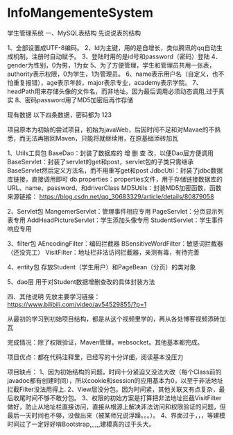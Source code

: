 # InfoMangementeSystem
学生管理系统
一、MySQL表结构
先说说表的结构

1、全部设置成UTF-8编码。
2、Id为主键，用的是自增长，类似腾讯的qq自动生成机制，注册时自动赋予。
3、登陆时用的是id号和password（密码）登陆
4、gender为性别，0为男，1为女
5、为了方便管理，学生和管理员共用一张表，authority表示权限，0为学生，1为管理员。
6、name表示用户名（自定义，也不怕重复报错），age表示年龄，major表示专业，academy表示学院。
7、headPath用来存储头像的文件名，而非地址。因为最后调用必须动态调用,过于真实
8、密码password用了MD5加密后再作存储

现有数据
以下四条数据，密码都为 123

项目原本为初始的尝试项目，初始为javaWeb，后因时间不足和对Mavae的不熟悉，而无法再搬回Maven，只能将就继续用，在原基础添砖加瓦

1、Utils工具包
BaseDao：封装了数据库的 增 删 查 改，以便Dao层方便调用
BaseServlet：封装了servlet的get和post，servlet包的子类只需继承BaseServlet然后定义方法名，而不用重写get和post
JdbcUtil：封装了jdbc数据库链接，直接调用即可
db.properties：properties文件，用于存储链接数据库的URL、name、password、和driverClass
MD5Utils：封装MD5加密函数，函数来源链接：
https://blog.csdn.net/qq_30683329/article/details/80879058

2、Servlet包
MangemerServlet：管理事件相应专用
PageServlet：分页显示列表专用
AddHeadPictureServlet：学生添加头像专用
StudentServlet：学生事件响应专用

3、filter包
AEncodingFilter：编码拦截器
BSensitiveWordFilter：敏感词拦截器（还没完工）
VisitFilter：地址栏非法访问拦截器，亲测有毒，有待完善

4、entity包
存放Student（学生用户）和PageBean（分页）的类对象

5、dao层
用于对Student数据增删查改的具体封装方法

四、其他说明
先放主要学习链接：https://www.bilibili.com/video/av54529855/?p=1

从最初的学习到初始项目结构，都是从这个视频里学的，再从各处博客视频添砖加瓦

完成情况：除了权限验证，Maven管理，websocket。其他基本都完成。

项目优点：都在代码注释里，已经写的十分详细，阅读基本没压力

项目缺点：
1、因为初始结构的问题，时间十分紧迫又没法大改（每个Class前的javadoc都有创建时间），所以cookie和session的应用基本为0，以至于非法地址拦截Filter没法用得上.
2、View层没分包。因为时间紧，其他关联又有点复杂，最后收尾时间不够不敢分包。
3、权限的初始方案是打算把非法地址拦截VisitFilter做好，防止从地址栏直接访问，直接从根源上解决非法访问和权限验证的问题，但最后一天时间也不够，没做出来（被某师兄说浮躁。。。）。
4、界面过于，，，等建模时间过了一定好好啃Bootstrap,,,,,,建模真的过于头大。
